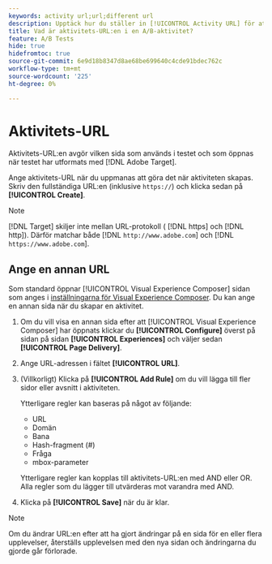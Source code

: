 ```yaml
---
keywords: activity url;url;different url
description: Upptäck hur du ställer in [!UICONTROL Activity URL] för att definiera testsidor och säkerställa korrekt testdesign.
title: Vad är aktivitets-URL:en i en A/B-aktivitet?
feature: A/B Tests
hide: true
hidefromtoc: true
source-git-commit: 6e9d18b8347d8ae68be699640c4cde91bdec762c
workflow-type: tm+mt
source-wordcount: '225'
ht-degree: 0%

---
```


# Aktivitets-URL

Aktivitets-URL:en avgör vilken sida som används i testet och som öppnas när testet har utformats med [!DNL Adobe Target].

Ange aktivitets-URL när du uppmanas att göra det när aktiviteten skapas. Skriv den fullständiga URL:en (inklusive `https://`) och klicka sedan på **[!UICONTROL Create]**.

>[!NOTE]
>
>[!DNL Target] skiljer inte mellan URL-protokoll ( [!DNL https] och [!DNL http]). Därför matchar både [!DNL `http://www.adobe.com`] och [!DNL `https://www.adobe.com`].

## Ange en annan URL

Som standard öppnar [!UICONTROL Visual Experience Composer] sidan som anges i [inställningarna för Visual Experience Composer](/help/main/administrating-target/visual-experience-composer-set-up.md). Du kan ange en annan sida när du skapar en aktivitet.

1. Om du vill visa en annan sida efter att [!UICONTROL Visual Experience Composer] har öppnats klickar du **[!UICONTROL Configure]** överst på sidan på sidan **[!UICONTROL Experiences]** och väljer sedan **[!UICONTROL Page Delivery]**.

1. Ange URL-adressen i fältet **[!UICONTROL URL]**.

1. (Villkorligt) Klicka på **[!UICONTROL Add Rule]** om du vill lägga till fler sidor eller avsnitt i aktiviteten.

   Ytterligare regler kan baseras på något av följande:

   * URL
   * Domän
   * Bana
   * Hash-fragment (#)
   * Fråga
   * mbox-parameter

   Ytterligare regler kan kopplas till aktivitets-URL:en med AND eller OR. Alla regler som du lägger till utvärderas mot varandra med AND.

1. Klicka på **[!UICONTROL Save]** när du är klar.

<!-- If you entered a URL for a site that does not include the [!DNL Target]s JavaScript code, you cannot select page elements.

By default, the [!UICONTROL Visual Experience Composer] does not allow changes to elements containing JavaScript, such as rotating banners. You can toggle off **[!UICONTROL Render using JavaScript]** if you want to be able to alter those elements using the [!UICONTROL Visual Experience Composer].-->

>[!NOTE]
>
>Om du ändrar URL:en efter att ha gjort ändringar på en sida för en eller flera upplevelser, återställs upplevelsen med den nya sidan och ändringarna du gjorde går förlorade.